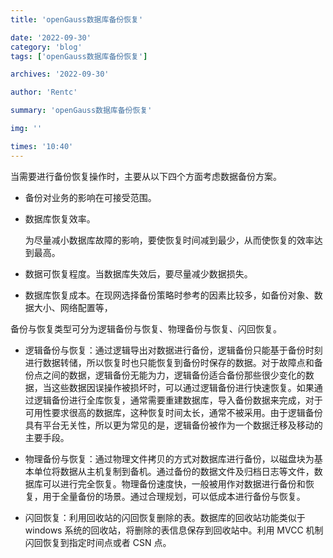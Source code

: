 ```yaml
---
title: 'openGauss数据库备份恢复'

date: '2022-09-30'
category: 'blog'
tags: ['openGauss数据库备份恢复']

archives: '2022-09-30'

author: 'Rentc'

summary: 'openGauss数据库备份恢复'

img: ''

times: '10:40'
---
```


当需要进行备份恢复操作时，主要从以下四个方面考虑数据备份方案。

- 备份对业务的影响在可接受范围。

- 数据库恢复效率。

  为尽量减小数据库故障的影响，要使恢复时间减到最少，从而使恢复的效率达到最高。

- 数据可恢复程度。当数据库失效后，要尽量减少数据损失。

- 数据库恢复成本。在现网选择备份策略时参考的因素比较多，如备份对象、数据大小、网络配置等，

备份与恢复类型可分为逻辑备份与恢复、物理备份与恢复、闪回恢复。

- 逻辑备份与恢复：通过逻辑导出对数据进行备份，逻辑备份只能基于备份时刻进行数据转储，所以恢复时也只能恢复到备份时保存的数据。对于故障点和备份点之间的数据，逻辑备份无能为力，逻辑备份适合备份那些很少变化的数据，当这些数据因误操作被损坏时，可以通过逻辑备份进行快速恢复。如果通过逻辑备份进行全库恢复，通常需要重建数据库，导入备份数据来完成，对于可用性要求很高的数据库，这种恢复时间太长，通常不被采用。由于逻辑备份具有平台无关性，所以更为常见的是，逻辑备份被作为一个数据迁移及移动的主要手段。

- 物理备份与恢复：通过物理文件拷贝的方式对数据库进行备份，以磁盘块为基本单位将数据从主机复制到备机。通过备份的数据文件及归档日志等文件，数据库可以进行完全恢复。物理备份速度快，一般被用作对数据进行备份和恢复，用于全量备份的场景。通过合理规划，可以低成本进行备份与恢复。

- 闪回恢复：利用回收站的闪回恢复删除的表。数据库的回收站功能类似于 windows 系统的回收站，将删除的表信息保存到回收站中。利用 MVCC 机制闪回恢复到指定时间点或者 CSN 点。
